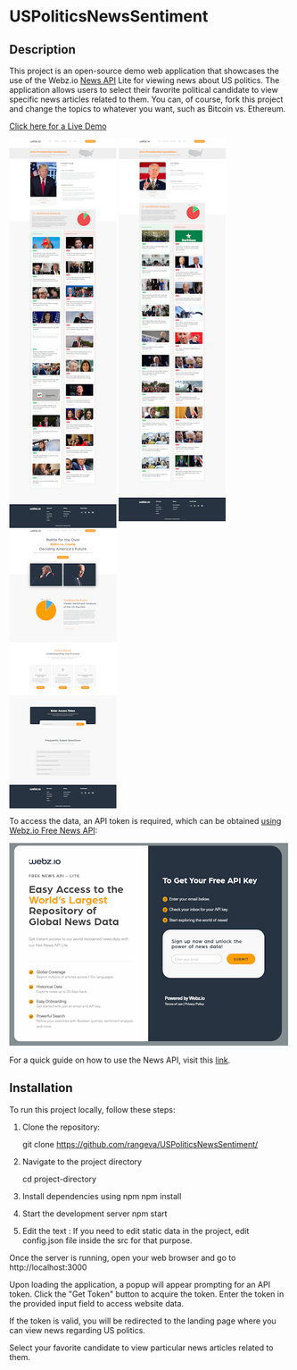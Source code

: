 # USPoliticsNewsSentiment


## Description
This project is an open-source demo web application that showcases the use of the Webz.io [News API](https://webz.io/products/news-api#lite) Lite for viewing news about US politics. 
The application allows users to select their favorite political candidate to view specific news articles related to them. You can, of course, fork this project and change the topics to whatever you want, such as Bitcoin vs. Ethereum. 

<a href="https://us-politics-news-sentiment.vercel.app/">Click here for a Live Demo</a>

<p align="left">
  <img src="https://github.com/rangeva/USPoliticsNewsSentiment/blob/main/screencapture1.png" alt="Image 1" width="192" style="vertical-align: top;"/>
  <img src="https://github.com/rangeva/USPoliticsNewsSentiment/blob/main/screencapture2.png" alt="Image 2" width="192" style="vertical-align: top;"/>
  <img src="https://github.com/rangeva/USPoliticsNewsSentiment/blob/main/screencapture3.png" alt="Image 3" width="192" style="vertical-align: top;"/>
</p>


To access the data, an API token is required, which can be obtained [using Webz.io Free News API](https://webz.io/products/news-api#lite):

<img src="https://github.com/rangeva/USPoliticsNewsSentiment/blob/main/access_token.png" >

For a quick guide on how to use the News API, visit this [link](https://webz.io/blog/news-api/quick-guide-to-the-webz-io-free-news-api-lite/).


## Installation
To run this project locally, follow these steps:

1. Clone the repository:

   git clone https://github.com/rangeva/USPoliticsNewsSentiment/


2. Navigate to the project directory

    cd project-directory


3. Install dependencies using npm
    npm install


4. Start the development server
    npm start 


5. Edit the text :
    If you need to edit static data in the project, edit config.json file inside the src for that purpose. 
   

Once the server is running, open your web browser and go to http://localhost:3000 

Upon loading the application, a popup will appear prompting for an API token. Click the "Get Token" button to acquire the token. Enter the token in the provided input field to access website data.

If the token is valid, you will be redirected to the landing page where you can view news regarding US politics.

Select your favorite candidate to view particular news articles related to them.

